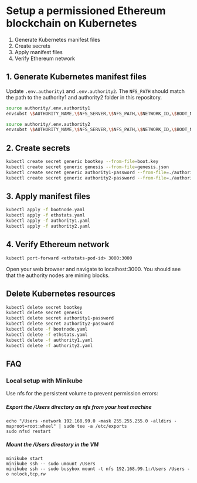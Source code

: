 # Setup a permissioned Ethereum blockchain on Kubernetes

1.  Generate Kubernetes manifest files
2.  Create secrets
3.  Apply manifest files
4.  Verify Ethereum network

## 1. Generate Kubernetes manifest files
Update `.env.authority1` and `.env.authority2`. The `NFS_PATH` should match the path to the authority1 and authority2 folder in this repository.

```bash
source authority/.env.authority1
envsubst \$AUTHORITY_NAME,\$NFS_SERVER,\$NFS_PATH,\$NETWORK_ID,\$BOOT_NODE_ID,\$AUTHORITY_ADDRESS < authority/authority.template.yaml > authority1.yaml

source authority/.env.authority2
envsubst \$AUTHORITY_NAME,\$NFS_SERVER,\$NFS_PATH,\$NETWORK_ID,\$BOOT_NODE_ID,\$AUTHORITY_ADDRESS < authority/authority.template.yaml > authority2.yaml
```

## 2. Create secrets

```bash
kubectl create secret generic bootkey --from-file=boot.key
kubectl create secret generic genesis --from-file=genesis.json
kubectl create secret generic authority1-password --from-file=./authority1-password.txt
kubectl create secret generic authority2-password --from-file=./authority2-password.txt
```

## 3. Apply manifest files

```bash
kubectl apply -f bootnode.yaml
kubectl apply -f ethstats.yaml
kubectl apply -f authority1.yaml
kubectl apply -f authority2.yaml
```

## 4. Verify Ethereum network

```
kubectl port-forward <ethstats-pod-id> 3000:3000
```
Open your web browser and navigate to localhost:3000.
You should see that the authority nodes are mining blocks.

## Delete Kubernetes resources
```bash
kubectl delete secret bootkey
kubectl delete secret genesis
kubectl delete secret authority1-password
kubectl delete secret authority2-password
kubectl delete -f bootnode.yaml
kubectl delete -f ethstats.yaml
kubectl delete -f authority1.yaml
kubectl delete -f authority2.yaml
```

## FAQ

### Local setup with Minikube

Use nfs for the persistent volume to prevent permission errors:

##### Export the /Users directory as nfs from your host machine

```
echo "/Users -network 192.168.99.0 -mask 255.255.255.0 -alldirs -maproot=root:wheel" | sudo tee -a /etc/exports
sudo nfsd restart
```

##### Mount the /Users directory in the VM

```
minikube start
minikube ssh -- sudo umount /Users
minikube ssh -- sudo busybox mount -t nfs 192.168.99.1:/Users /Users -o nolock,tcp,rw
```
